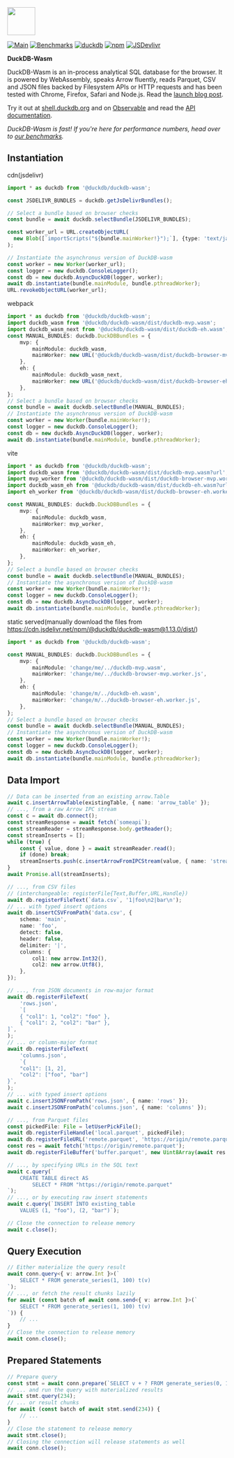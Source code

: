 <img src="https://cdn.jsdelivr.net/npm/@duckdb/duckdb-wasm@latest/dist/img/duckdb_wasm.svg" height="64">

[![Main](https://github.com/duckdb/duckdb-wasm/actions/workflows/main.yml/badge.svg)](https://github.com/duckdb/duckdb-wasm/actions/workflows/main.yml)
[![Benchmarks](https://github.com/duckdb/duckdb-wasm/actions/workflows/benchmarks.yml/badge.svg)](https://github.com/duckdb/duckdb-wasm/actions/workflows/benchmarks.yml)
[![duckdb](https://cdn.jsdelivr.net/npm/@duckdb/duckdb-wasm@latest/dist/img/duckdb_version_badge.svg)](https://github.com/duckdb/duckdb)
[![npm](https://img.shields.io/npm/v/@duckdb/duckdb-wasm?logo=npm)](https://www.npmjs.com/package/@duckdb/duckdb-wasm/v/latest)
[![JSDevlivr](https://data.jsdelivr.com/v1/package/npm/@duckdb/duckdb-wasm/badge?style=rounded)](https://www.jsdelivr.com/package/npm/@duckdb/duckdb-wasm)

**DuckDB-Wasm**

DuckDB-Wasm is an in-process analytical SQL database for the browser. It is powered by WebAssembly, speaks Arrow fluently, reads Parquet, CSV and JSON files backed by Filesystem APIs or HTTP requests and has been tested with Chrome, Firefox, Safari and Node.js. Read the [launch blog post](https://duckdb.org/2021/10/29/duckdb-wasm.html).

Try it out at [shell.duckdb.org](https://shell.duckdb.org) and on [Observable](https://observablehq.com/@cmudig/duckdb) and read the [API documentation](https://shell.duckdb.org/docs/modules/index.html).

_DuckDB-Wasm is fast! If you're here for performance numbers, head over to [our benchmarks](https://shell.duckdb.org/versus)._

## Instantiation
cdn(jsdelivr)  
```ts
import * as duckdb from '@duckdb/duckdb-wasm';

const JSDELIVR_BUNDLES = duckdb.getJsDelivrBundles();

// Select a bundle based on browser checks
const bundle = await duckdb.selectBundle(JSDELIVR_BUNDLES);

const worker_url = URL.createObjectURL(
  new Blob([`importScripts("${bundle.mainWorker!}");`], {type: 'text/javascript'})
);

// Instantiate the asynchronus version of DuckDB-wasm
const worker = new Worker(worker_url);
const logger = new duckdb.ConsoleLogger();
const db = new duckdb.AsyncDuckDB(logger, worker);
await db.instantiate(bundle.mainModule, bundle.pthreadWorker);
URL.revokeObjectURL(worker_url);
```

webpack  
```ts
import * as duckdb from '@duckdb/duckdb-wasm';
import duckdb_wasm from '@duckdb/duckdb-wasm/dist/duckdb-mvp.wasm';
import duckdb_wasm_next from '@duckdb/duckdb-wasm/dist/duckdb-eh.wasm';
const MANUAL_BUNDLES: duckdb.DuckDBBundles = {
    mvp: {
        mainModule: duckdb_wasm,
        mainWorker: new URL('@duckdb/duckdb-wasm/dist/duckdb-browser-mvp.worker.js', import.meta.url).toString(),
    },
    eh: {
        mainModule: duckdb_wasm_next,
        mainWorker: new URL('@duckdb/duckdb-wasm/dist/duckdb-browser-eh.worker.js', import.meta.url).toString(),
    },
};
// Select a bundle based on browser checks
const bundle = await duckdb.selectBundle(MANUAL_BUNDLES);
// Instantiate the asynchronus version of DuckDB-wasm
const worker = new Worker(bundle.mainWorker!);
const logger = new duckdb.ConsoleLogger();
const db = new duckdb.AsyncDuckDB(logger, worker);
await db.instantiate(bundle.mainModule, bundle.pthreadWorker);
```
vite  
```ts
import * as duckdb from '@duckdb/duckdb-wasm';
import duckdb_wasm from '@duckdb/duckdb-wasm/dist/duckdb-mvp.wasm?url';
import mvp_worker from '@duckdb/duckdb-wasm/dist/duckdb-browser-mvp.worker.js?url';
import duckdb_wasm_eh from '@duckdb/duckdb-wasm/dist/duckdb-eh.wasm?url';
import eh_worker from '@duckdb/duckdb-wasm/dist/duckdb-browser-eh.worker.js?url';

const MANUAL_BUNDLES: duckdb.DuckDBBundles = {
    mvp: {
        mainModule: duckdb_wasm,
        mainWorker: mvp_worker,
    },
    eh: {
        mainModule: duckdb_wasm_eh,
        mainWorker: eh_worker,
    },
};
// Select a bundle based on browser checks
const bundle = await duckdb.selectBundle(MANUAL_BUNDLES);
// Instantiate the asynchronus version of DuckDB-wasm
const worker = new Worker(bundle.mainWorker!);
const logger = new duckdb.ConsoleLogger();
const db = new duckdb.AsyncDuckDB(logger, worker);
await db.instantiate(bundle.mainModule, bundle.pthreadWorker);
```
static served(manually download the files from https://cdn.jsdelivr.net/npm/@duckdb/duckdb-wasm@1.13.0/dist/)  
```ts
import * as duckdb from '@duckdb/duckdb-wasm';

const MANUAL_BUNDLES: duckdb.DuckDBBundles = {
    mvp: {
        mainModule: 'change/me/../duckdb-mvp.wasm',
        mainWorker: 'change/me/../duckdb-browser-mvp.worker.js',
    },
    eh: {
        mainModule: 'change/m/../duckdb-eh.wasm',
        mainWorker: 'change/m/../duckdb-browser-eh.worker.js',
    },
};
// Select a bundle based on browser checks
const bundle = await duckdb.selectBundle(MANUAL_BUNDLES);
// Instantiate the asynchronus version of DuckDB-wasm
const worker = new Worker(bundle.mainWorker!);
const logger = new duckdb.ConsoleLogger();
const db = new duckdb.AsyncDuckDB(logger, worker);
await db.instantiate(bundle.mainModule, bundle.pthreadWorker);
```  

## Data Import

```ts
// Data can be inserted from an existing arrow.Table
await c.insertArrowTable(existingTable, { name: 'arrow_table' });
// ..., from a raw Arrow IPC stream
const c = await db.connect();
const streamResponse = await fetch(`someapi`);
const streamReader = streamResponse.body.getReader();
const streamInserts = [];
while (true) {
    const { value, done } = await streamReader.read();
    if (done) break;
    streamInserts.push(c.insertArrowFromIPCStream(value, { name: 'streamed' }));
}
await Promise.all(streamInserts);

// ..., from CSV files
// (interchangeable: registerFile{Text,Buffer,URL,Handle})
await db.registerFileText(`data.csv`, '1|foo\n2|bar\n');
// ... with typed insert options
await db.insertCSVFromPath('data.csv', {
    schema: 'main',
    name: 'foo',
    detect: false,
    header: false,
    delimiter: '|',
    columns: {
        col1: new arrow.Int32(),
        col2: new arrow.Utf8(),
    },
});

// ..., from JSON documents in row-major format
await db.registerFileText(
    'rows.json',
    `[
    { "col1": 1, "col2": "foo" },
    { "col1": 2, "col2": "bar" },
]`,
);
// ... or column-major format
await db.registerFileText(
    'columns.json',
    `{
    "col1": [1, 2],
    "col2": ["foo", "bar"]
}`,
);
// ... with typed insert options
await c.insertJSONFromPath('rows.json', { name: 'rows' });
await c.insertJSONFromPath('columns.json', { name: 'columns' });

// ..., from Parquet files
const pickedFile: File = letUserPickFile();
await db.registerFileHandle('local.parquet', pickedFile);
await db.registerFileURL('remote.parquet', 'https://origin/remote.parquet');
const res = await fetch('https://origin/remote.parquet');
await db.registerFileBuffer('buffer.parquet', new Uint8Array(await res.arrayBuffer()));

// ..., by specifying URLs in the SQL text
await c.query(`
    CREATE TABLE direct AS
        SELECT * FROM "https://origin/remote.parquet"
`);
// ..., or by executing raw insert statements
await c.query(`INSERT INTO existing_table
    VALUES (1, "foo"), (2, "bar")`);

// Close the connection to release memory
await c.close();
```

## Query Execution

```ts
// Either materialize the query result
await conn.query<{ v: arrow.Int }>(`
    SELECT * FROM generate_series(1, 100) t(v)
`);
// ..., or fetch the result chunks lazily
for await (const batch of await conn.send<{ v: arrow.Int }>(`
    SELECT * FROM generate_series(1, 100) t(v)
`)) {
    // ...
}
// Close the connection to release memory
await conn.close();
```

## Prepared Statements

```ts
// Prepare query
const stmt = await conn.prepare(`SELECT v + ? FROM generate_series(0, 10000) as t(v);`);
// ... and run the query with materialized results
await stmt.query(234);
// ... or result chunks
for await (const batch of await stmt.send(234)) {
    // ...
}
// Close the statement to release memory
await stmt.close();
// Closing the connection will release statements as well
await conn.close();
```
